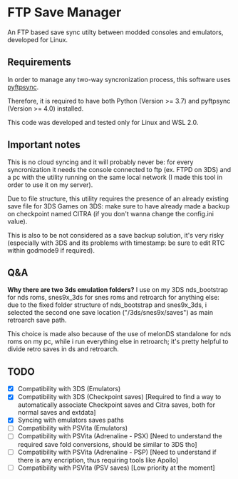 # FTP Save Manager
 An FTP based save sync utilty between modded consoles and emulators, developed for Linux.


## Requirements
 In order to manage any two-way syncronization process, this software uses [pyftpsync](https://pypi.org/project/pyftpsync/).
 
 Therefore, it is required to have both Python (Version >= 3.7) and pyftpsync (Version >= 4.0) installed.
 
 This code was developed and tested only for Linux and WSL 2.0.

 ## Important notes
 This is no cloud syncing and it will probably never be: for every syncronization it needs the console connected to ftp (ex. FTPD on 3DS) and a pc with the utility running on the same local network (I made this tool in order to use it on my server).
 
 Due to file structure, this utility requires the presence of an already existing save file for 3DS Games on 3DS: make sure to have already made a backup on checkpoint named CITRA (if you don't wanna change the config.ini value). 
 
 This is also to be not considered as a save backup solution, it's very risky (especially with 3DS and its problems with timestamp: be sure to edit RTC within godmode9 if required).

## Q&A
 **Why there are two 3ds emulation folders?**
 I use on my 3DS nds_bootstrap for nds roms, snes9x_3ds for snes roms and retroarch for anything else: due to the fixed folder structure of nds_bootstrap and snes9x_3ds, i selected the second one save location ("/3ds/snes9x/saves") as main retroarch save path.
 
 This choice is made also because of the use of melonDS standalone for nds roms on my pc, while i run everything else in retroarch; it's pretty helpful to divide retro saves in ds and retroarch. 
 
## TODO
 - [x] Compatibility with 3DS (Emulators)
 - [X] Compatibility with 3DS (Checkpoint saves) [Required to find a way to automatically associate Checkpoint saves and Citra saves, both for normal saves and extdata]
 - [X] Syncing with emulators saves paths
 - [ ] Compatibility with PSVita (Emulators)
 - [ ] Compatibility with PSVita (Adrenaline - PSX) [Need to understand the required save fold conversions, should be similar to 3DS tho]
 - [ ] Compatibility with PSVita (Adrenaline - PSP) [Need to understand if there is any encription, thus requiring tools like Apollo]
 - [ ] Compatibility with PSVita (PSV saves) [Low priority at the moment]
